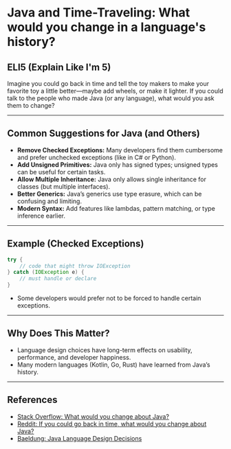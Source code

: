 # Java and Time-Traveling: What would you change in a language's history?

## ELI5 (Explain Like I'm 5)
Imagine you could go back in time and tell the toy makers to make your favorite toy a little better—maybe add wheels, or make it lighter. If you could talk to the people who made Java (or any language), what would you ask them to change?

---

## Common Suggestions for Java (and Others)
- **Remove Checked Exceptions:** Many developers find them cumbersome and prefer unchecked exceptions (like in C# or Python).
- **Add Unsigned Primitives:** Java only has signed types; unsigned types can be useful for certain tasks.
- **Allow Multiple Inheritance:** Java only allows single inheritance for classes (but multiple interfaces).
- **Better Generics:** Java’s generics use type erasure, which can be confusing and limiting.
- **Modern Syntax:** Add features like lambdas, pattern matching, or type inference earlier.

---

## Example (Checked Exceptions)
```java
try {
    // code that might throw IOException
} catch (IOException e) {
    // must handle or declare
}
```
- Some developers would prefer not to be forced to handle certain exceptions.

---

## Why Does This Matter?
- Language design choices have long-term effects on usability, performance, and developer happiness.
- Many modern languages (Kotlin, Go, Rust) have learned from Java’s history.

---

## References
- [Stack Overflow: What would you change about Java?](https://stackoverflow.com/questions/383947/why-is-object-oriented-programming-so-popular)
- [Reddit: If you could go back in time, what would you change about Java?](https://www.reddit.com/r/java/comments/2w6k2g/if_you_could_go_back_in_time_what_would_you/)
- [Baeldung: Java Language Design Decisions](https://www.baeldung.com/java-language-design-decisions) 